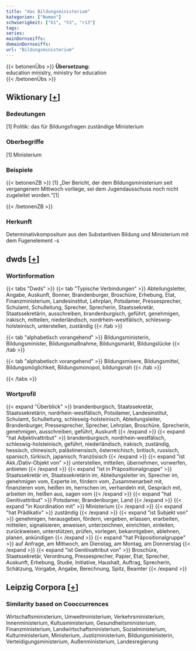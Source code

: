 ```yaml
---
title: "das Bildungsministerium"
kategorien: ["Nomen"]
schwierigkeit: ["k1", "h3", "r13"]
tags:
series:
mainDornseiffs:
domainDornseiffs:
url: "Bildungsministerium"
---
```


{{< betonenÜbs >}}
**Übersetzung:**  
education ministry, ministry for education  
{{< /betonenÜbs >}}

## Wiktionary [[+](https://de.wiktionary.org/wiki/Bildungsministerium)]

### Bedeutungen
[1] Politik: das für Bildungsfragen zuständige Ministerium  

### Oberbegriffe
[1] Ministerium  

### Beispiele
{{< betonenZB >}}
[1] „Der Bericht, der dem Bildungsministerium seit vergangenem Mittwoch vorliege, sei dem Jugendausschuss noch nicht zugeleitet worden.“[1]  

{{< /betonenZB >}}
### Herkunft
Determinativkompositum aus den Substantiven Bildung und Ministerium mit dem Fugenelement -s  



## dwds [[+](https://www.dwds.de/wb/Bildungsministerium)]

### Wortinformation
{{< tabs "Dwds" >}}
{{< tab "Typische Verbindungen" >}}
Abteilungsleiter, Angabe, Auskunft, Bonner, Brandenburger, Broschüre, Erhebung, Etat, Finanzministerium, Landesinstitut, Lehrplan, Potsdamer, Pressesprecher, Schulamt, Schulleitung, Sprecher, Sprecherin, Staatssekretär, Staatssekretärin, ausschreiben, brandenburgisch, geführt, genehmigen, irakisch, mitteilen, niederländisch, nordrhein-westfälisch, schleswig-holsteinisch, unterstellen, zuständig
{{< /tab >}}

{{< tab "alphabetisch vorangehend" >}}
Bildungsministerin, Bildungsminister, Bildungsmaßnahme, Bildungsmarkt, Bildungslücke
{{< /tab >}}

{{< tab "alphabetisch vorangehend" >}}
Bildungsmisere, Bildungsmittel, Bildungsmöglichkeit, Bildungsmonopol, bildungsnah
{{< /tab >}}

{{< /tabs >}}

### Wortprofil
{{< expand "Überblick" >}} brandenburgisch, Staatssekretär, Staatssekretärin, nordrhein-westfälisch, Potsdamer, Landesinstitut, Schulamt, Schulleitung, schleswig-holsteinisch, Abteilungsleiter, Brandenburger, Pressesprecher, Sprecher, Lehrplan, Broschüre, Sprecherin, genehmigen, ausschreiben, geführt, Auskunft {{< /expand >}}
{{< expand "hat Adjektivattribut" >}} brandenburgisch, nordrhein-westfälisch, schleswig-holsteinisch, geführt, niederländisch, irakisch, zuständig, hessisch, chinesisch, palästinensisch, österreichisch, britisch, russisch, spanisch, türkisch, japanisch, französisch {{< /expand >}}
{{< expand "ist Akk./Dativ-Objekt von" >}} unterstellen, mitteilen, übernehmen, vorwerfen, anbieten {{< /expand >}}
{{< expand "ist in Präpositionalgruppe" >}} Staatssekretär im, Staatssekretärin im, Abteilungsleiter im, Sprecher im, genehmigen vom, Experte im, fördern vom, Zusammenarbeit mit, finanzieren vom, heißen im, herrschen im, verhandeln mit, Gespräch mit, arbeiten im, heißen aus, sagen vom {{< /expand >}}
{{< expand "hat Genitivattribut" >}} Potsdamer, Brandenburger, Land {{< /expand >}}
{{< expand "in Koordination mit" >}} Ministerium {{< /expand >}}
{{< expand "hat Prädikativ" >}} zuständig {{< /expand >}}
{{< expand "ist Subjekt von" >}} genehmigen, herausgeben, fördern, vergeben, erlassen, erarbeiten, mitteilen, signalisieren, anweisen, unterzeichnen, einrichten, einleiten, zurückweisen, unterstützen, prüfen, vorlegen, bekanntgeben, ablehnen, planen, ankündigen {{< /expand >}}
{{< expand "hat Präpositionalgruppe" >}} auf Anfrage, am Mittwoch, am Dienstag, am Montag, am Donnerstag {{< /expand >}}
{{< expand "ist Genitivattribut von" >}} Broschüre, Staatssekretär, Verordnung, Pressesprecher, Papier, Etat, Sprecher, Auskunft, Erhebung, Studie, Initiative, Haushalt, Auftrag, Sprecherin, Schätzung, Vorgabe, Angabe, Berechnung, Spitz, Beamter {{< /expand >}}

## Leipzig Corpora [[+](https://corpora.uni-leipzig.de/en/res?word=Bildungsministerium&corpusId=deu_newscrawl-public_2018)]


### Similarity based on Cooccurrences
Wirtschaftsministerium, Umweltministerium, Verkehrsministerium, Innenministerium, Kultusministerium, Gesundheitsministerium, Finanzministerium, Landwirtschaftsministerium, Sozialministerium, Kulturministerium, Ministerium, Justizministerium, Bildungsministerin, Verteidigungsministerium, Außenministerium, Landesregierung


